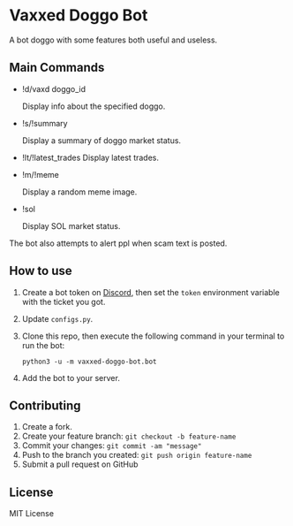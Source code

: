 # Vaxxed Doggo Bot

A bot doggo with some features both useful and useless.

## Main Commands

+ !d/vaxd doggo_id

    Display info about the specified doggo.

+ !s/!summary

    Display a summary of doggo market status.

+ !lt/!latest_trades
    Display latest trades.

+ !m/!meme

    Display a random meme image.

+ !sol

    Display SOL market status.

The bot also attempts to alert ppl when scam text is posted.

## How to use

1. Create a bot token on [Discord](https://discordapp.com/developers/applications/me), then set the `token` environment variable with the ticket you got.

2. Update `configs.py`.

3. Clone this repo, then execute the following command in your terminal to run the bot:

    ```ssh
    python3 -u -m vaxxed-doggo-bot.bot
    ```

4. Add the bot to your server.

## Contributing

1. Create a fork.
2. Create your feature branch: `git checkout -b feature-name`
3. Commit your changes: `git commit -am "message"`
4. Push to the branch you created: `git push origin feature-name`
5. Submit a pull request on GitHub

## License

MIT License
